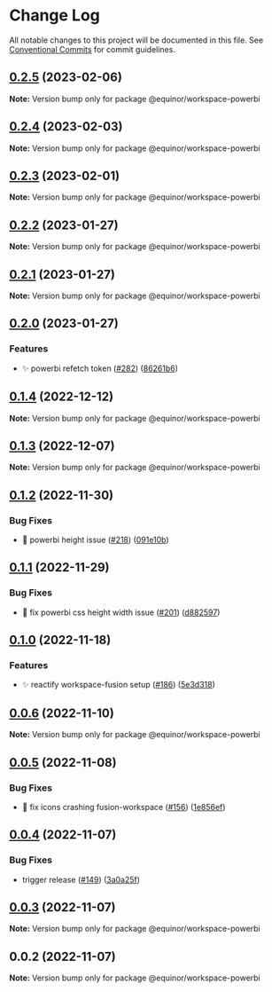# Change Log

All notable changes to this project will be documented in this file.
See [Conventional Commits](https://conventionalcommits.org) for commit guidelines.

## [0.2.5](https://github.com/equinor/fusion-workspace/compare/@equinor/workspace-powerbi@0.2.4...@equinor/workspace-powerbi@0.2.5) (2023-02-06)

**Note:** Version bump only for package @equinor/workspace-powerbi

## [0.2.4](https://github.com/equinor/fusion-workspace/compare/@equinor/workspace-powerbi@0.2.3...@equinor/workspace-powerbi@0.2.4) (2023-02-03)

**Note:** Version bump only for package @equinor/workspace-powerbi

## [0.2.3](https://github.com/equinor/fusion-workspace/compare/@equinor/workspace-powerbi@0.2.2...@equinor/workspace-powerbi@0.2.3) (2023-02-01)

**Note:** Version bump only for package @equinor/workspace-powerbi

## [0.2.2](https://github.com/equinor/fusion-workspace/compare/@equinor/workspace-powerbi@0.2.1...@equinor/workspace-powerbi@0.2.2) (2023-01-27)

**Note:** Version bump only for package @equinor/workspace-powerbi

## [0.2.1](https://github.com/equinor/fusion-workspace/compare/@equinor/workspace-powerbi@0.2.0...@equinor/workspace-powerbi@0.2.1) (2023-01-27)

**Note:** Version bump only for package @equinor/workspace-powerbi

## [0.2.0](https://github.com/equinor/fusion-workspace/compare/@equinor/workspace-powerbi@0.1.4...@equinor/workspace-powerbi@0.2.0) (2023-01-27)

### Features

-   :sparkles: powerbi refetch token ([#282](https://github.com/equinor/fusion-workspace/issues/282)) ([86261b6](https://github.com/equinor/fusion-workspace/commit/86261b648994164cdae2915ac6637aa377ce32c5))

## [0.1.4](https://github.com/equinor/fusion-workspace/compare/@equinor/workspace-powerbi@0.1.3...@equinor/workspace-powerbi@0.1.4) (2022-12-12)

**Note:** Version bump only for package @equinor/workspace-powerbi

## [0.1.3](https://github.com/equinor/fusion-workspace/compare/@equinor/workspace-powerbi@0.1.2...@equinor/workspace-powerbi@0.1.3) (2022-12-07)

**Note:** Version bump only for package @equinor/workspace-powerbi

## [0.1.2](https://github.com/equinor/fusion-workspace/compare/@equinor/workspace-powerbi@0.1.1...@equinor/workspace-powerbi@0.1.2) (2022-11-30)

### Bug Fixes

-   :bug: powerbi height issue ([#218](https://github.com/equinor/fusion-workspace/issues/218)) ([091e10b](https://github.com/equinor/fusion-workspace/commit/091e10b4425693a080b56c44ddab72b405fffbee))

## [0.1.1](https://github.com/equinor/fusion-workspace/compare/@equinor/workspace-powerbi@0.1.0...@equinor/workspace-powerbi@0.1.1) (2022-11-29)

### Bug Fixes

-   :bug: fix powerbi css height width issue ([#201](https://github.com/equinor/fusion-workspace/issues/201)) ([d882597](https://github.com/equinor/fusion-workspace/commit/d88259751a76f343c94ee81d4475b6dfa2f2b714))

## [0.1.0](https://github.com/equinor/fusion-workspace/compare/@equinor/workspace-powerbi@0.0.6...@equinor/workspace-powerbi@0.1.0) (2022-11-18)

### Features

-   :sparkles: reactify workspace-fusion setup ([#186](https://github.com/equinor/fusion-workspace/issues/186)) ([5e3d318](https://github.com/equinor/fusion-workspace/commit/5e3d318c8193271fbddeab261ce26e4827eb6321))

## [0.0.6](https://github.com/equinor/fusion-workspace/compare/@equinor/workspace-powerbi@0.0.5...@equinor/workspace-powerbi@0.0.6) (2022-11-10)

**Note:** Version bump only for package @equinor/workspace-powerbi

## [0.0.5](https://github.com/equinor/fusion-workspace/compare/@equinor/workspace-powerbi@0.0.4...@equinor/workspace-powerbi@0.0.5) (2022-11-08)

### Bug Fixes

-   :bug: fix icons crashing fusion-workspace ([#156](https://github.com/equinor/fusion-workspace/issues/156)) ([1e856ef](https://github.com/equinor/fusion-workspace/commit/1e856efabad89c791864f5b389163469e3e3b7f5))

## [0.0.4](https://github.com/equinor/fusion-workspace/compare/@equinor/workspace-powerbi@0.0.3...@equinor/workspace-powerbi@0.0.4) (2022-11-07)

### Bug Fixes

-   trigger release ([#149](https://github.com/equinor/fusion-workspace/issues/149)) ([3a0a25f](https://github.com/equinor/fusion-workspace/commit/3a0a25fc280438dd75dad428e7480eaf6d5328e3))

## [0.0.3](https://github.com/equinor/fusion-workspace/compare/@equinor/workspace-powerbi@0.0.2...@equinor/workspace-powerbi@0.0.3) (2022-11-07)

**Note:** Version bump only for package @equinor/workspace-powerbi

## 0.0.2 (2022-11-07)

**Note:** Version bump only for package @equinor/workspace-powerbi
